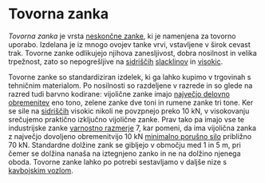 # Tovorna zanka

_Tovorna zanka_ je vrsta [neskončne zanke](neskoncna-zanka), ki je namenjena za tovorno uporabo. Izdelana je iz mnogo ovojev tanke vrvi, vstavljene v širok cevast trak. Tovorne zanke odlikujejo njihova zanesljivost, dobra nosilnost in velika trpežnost, zato so nepogrešljive na [sidriščih](sidrisce) [slacklinov](slackline) in [visokic](visokica).

Tovorne zanke so standardiziran izdelek, ki ga lahko kupimo v trgovinah s tehničnim materialom. Po nosilnosti so razdeljene v razrede in so glede na razred tudi barvno kodirane: vijolične zanke imajo [največjo delovno obremenitev](najvecja-delovna-obremenitev) eno tono, zelene zanke dve toni in rumene zanke tri tone. Ker se sile na [sidriščih](sidrisce) visokic nikoli ne povzpnejo preko 10 kN, v visokovanju srečujemo praktično izključno vijolične zanke. Prav tako pa imajo vse te industrijske zanke [varnostno razmerje](varnostno-razmerje) 7, kar pomeni, da ima vijolična zanka z največjo dovoljeno obremenitvijo 10 kN [minimalno porušno silo](minimalna-porusna-sila) približno 70 kN. Standardne dolžine zank se gibljejo v območju med 1 in 5 m, pri čemer se dolžina nanaša na iztegnjeno zanko in ne na dolžino njenega oboda. Tovorne zanke lahko po potrebi sestavljamo v daljše nize s [kavbojskim vozlom](kavbojski-vozel).
